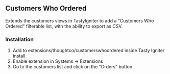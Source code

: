 ## Customers Who Ordered

Extends the customers views in TastyIgniter to add a "Customers Who Ordered" filterable list, with the ability to export as CSV.

### Installation

1. Add to extensions/thoughtco/customerswhoordered inside Tasty Igniter install.
2. Enable extension in Systems -> Extensions
3. Go to the customers list and click on the "Orders" button